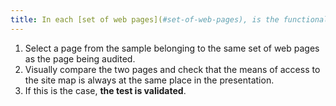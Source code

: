 ```yaml
---
title: In each [set of web pages](#set-of-web-pages), is the functionality to the [site map page](#site-map-page) located at the same place in the presentation?
---
```


1. Select a page from the sample belonging to the same set of web pages as the page being audited.
2. Visually compare the two pages and check that the means of access to the site map is always at the same place in the presentation.
3. If this is the case, **the test is validated**.
